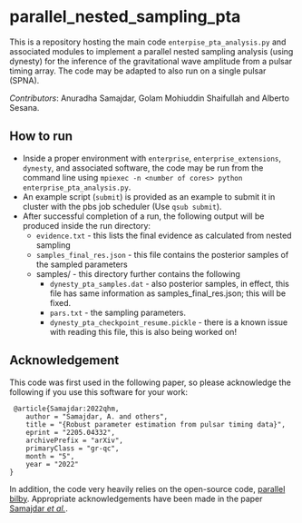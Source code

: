 # parallel_nested_sampling_pta

This is a repository hosting the main code `enterpise_pta_analysis.py` and associated modules to implement a parallel nested sampling analysis (using dynesty) for the inference of the gravitational wave amplitude from a pulsar timing array. The code may be adapted to also run on a single pulsar (SPNA). 

*Contributors*: Anuradha Samajdar, Golam Mohiuddin Shaifullah and Alberto Sesana.

## How to run
 * Inside a proper environment with `enterprise`, `enterprise_extensions`, `dynesty`, and associated software, the code may be run from the command line using `mpiexec -n <number of cores> python enterprise_pta_analysis.py`.
 * An example script (`submit`) is provided as an example to submit it in cluster with the pbs job scheduler (Use `qsub submit`).
 * After successful completion of a run, the following output will be produced inside the run directory:
   - `evidence.txt` - this lists the final evidence as calculated from nested sampling
   - `samples_final_res.json` - this file contains the posterior samples of the sampled parameters
   - samples/ - this directory further contains the following
     - `dynesty_pta_samples.dat` - also posterior samples, in effect, this file has same information as samples\_final\_res.json; this will be fixed.
     - `pars.txt` - the sampling parameters.
     - `dynesty_pta_checkpoint_resume.pickle` - there is a known issue with reading this file, this is also being worked on!

## Acknowledgement

This code was first used in the following paper, so please acknowledge the following if you use this software for your work:

     @article{Samajdar:2022qhm,
    	author = "Samajdar, A. and others",
    	title = "{Robust parameter estimation from pulsar timing data}",
    	eprint = "2205.04332",
    	archivePrefix = "arXiv",
    	primaryClass = "gr-qc",
    	month = "5",
    	year = "2022"
  	}

In addition, the code very heavily relies on the open-source code, [parallel bilby](https://git.ligo.org/lscsoft/parallel_bilby). Appropriate acknowledgements have been made in the paper [Samajdar *et al.*](https://arxiv.org/abs/2205.04332).
